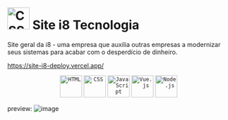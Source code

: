 <h1><img height="50" src="https://site-i8-deploy.vercel.app/_nuxt/img/logo.d9031fe.svg" alt="CSS" title="CSS" /> Site i8 Tecnologia</h1>
Site geral da i8 - uma empresa que auxilia outras empresas a modernizar seus sistemas para acabar com o desperdício de dinheiro.

https://site-i8-deploy.vercel.app/

<div align="center">
	<code><img height="50" src="https://user-images.githubusercontent.com/25181517/117447535-f00a3a00-af3d-11eb-89bf-45aaf56dbaf1.png" alt="HTML" title="HTML" /></code>
	<code><img height="50" src="https://user-images.githubusercontent.com/25181517/183898674-75a4a1b1-f960-4ea9-abcb-637170a00a75.png" alt="CSS" title="CSS" /></code>
	<code><img height="50" src="https://user-images.githubusercontent.com/25181517/117447155-6a868a00-af3d-11eb-9cfe-245df15c9f3f.png" alt="JavaScript" title="JavaScript" /></code>
	<code><img height="50" src="https://user-images.githubusercontent.com/25181517/117448124-a2da9800-af3e-11eb-85d2-bd1b69b65603.png" alt="Vue.js" title="Vue.js" /></code>
	<code><img height="50" src="https://user-images.githubusercontent.com/25181517/183568594-85e280a7-0d7e-4d1a-9028-c8c2209e073c.png" alt="Node.js" title="Node.js" /></code>
</div>

preview:
![image](https://user-images.githubusercontent.com/49991251/190019137-c3aeafa5-ca40-49dc-94c4-696daa622494.png)
